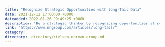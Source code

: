 ```yaml
---
title: "Recognize Strategic Opportunities with Long-Tail Data"
date: 2021-12-12 17:00:00 +0000
dateadded: 2022-01-26 19:49:25 +0000
description: "Be a strategic thinker by recognizing opportunities at scale with seemingly small and insignificant data."
link: "https://www.nngroup.com/articles/long-tail/"
category:
directory: _directory/nielsen-norman-group.md
---
```

